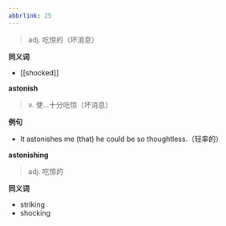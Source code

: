 ```yaml
---
abbrlink: 25
---
```

> adj. 吃惊的（坏消息）

**同义词**

- [[shocked]]

**astonish**

> v. 使...十分吃惊（坏消息）

**例句**

- It astonishes me (that) he could be so thoughtless.（轻率的）

**astonishing**
> adj. 吃惊的

**同义词**

- striking
- shocking